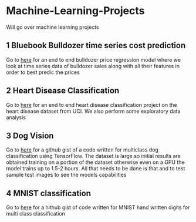 # Machine-Learning-Projects
Will go over machine learning projects

## 1 Bluebook Bulldozer time series cost prediction
Go to [here](https://github.com/stephenbrutch/Machine-Learning-Projects/blob/main/end-to-end-bulldozer-price-regression.ipynb) for an end to end bulldozer price regression model where we look at time series data of bulldozer sales along with all their features in order to best predic the prices

## 2 Heart Disease Classification
Go to [here](https://github.com/stephenbrutch/Machine-Learning-Projects/blob/main/end-to-end-heart-disease-classification.ipynb) for an end to end heart disease classification project on the heart disease dataset from UCI. We also perform some exploratory data analysis

## 3 Dog Vision
Go to [here](https://gist.github.com/stephenbrutch/2981dfd244852d8e0c08a9eccbdb2323) for a github gist of a code written for multiclass dog classification using TensorFlow. The dataset is large so initial results are obtained training on a portion of the dataset otherwise even on a GPU the model trains up to 1.5-2 hours. All that needs to be done is that and to test sample test images to see the models capabilities

## 4 MNIST classification
Go to [here](https://github.com/stephenbrutch/Machine-Learning-Projects/blob/main/hand_written_mnist_digits_classification.ipynb) for a hithub gist of code written for MNIST hand written digits for multi class classification
